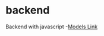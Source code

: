 # backend

Backend with javascript
-[Models Link](https://app.eraser.io/workspace/YtPqZ1VogxGy1jzIDkzj?origin=share)
